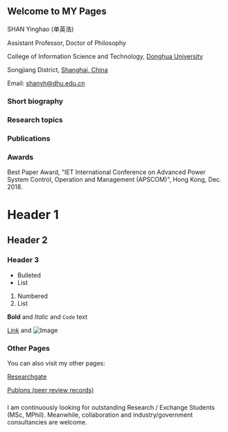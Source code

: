 ## Welcome to MY Pages

SHAN Yinghao (单英浩)

Assistant Professor, Doctor of Philosophy

College of Information Science and Technology, [Donghua University](http://english.dhu.edu.cn/)

Songjiang District, [Shanghai, China](https://baike.baidu.com/item/%E4%B8%8A%E6%B5%B7/114606)

Email: shanyh@dhu.edu.cn

### Short biography

### Research topics

### Publications

### Awards

Best Paper Award, "IET International Conference on Advanced Power System Control, Operation and Management (APSCOM)", Hong Kong, Dec. 2018.

# Header 1
## Header 2
### Header 3

- Bulleted
- List

1. Numbered
2. List

**Bold** and _Italic_ and `Code` text

[Link](url) and ![Image](src)


### Other Pages

You can also visit my other pages:

[Researchgate](https://www.researchgate.net/profile/Yinghao_Shan3)

[Publons (peer review records)](https://publons.com/researcher/3014495/yinghao-shan)

### 

I am continuously looking for outstanding Research / Exchange Students (MSc, MPhil). Meanwhile, collaboration and industry/government consultancies are welcome.
